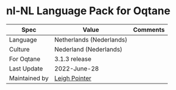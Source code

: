 # nl-NL Language Pack for Oqtane

| Spec                | Value                               | Comments
| ------------------- | ----------------------------------- | ------------------- |
| Language            | Netherlands (Nederlands)
| Culture             | Nederland (Nederlands)
| For Oqtane          | 3.1.3 release
| Last Update         | 2022-June-28
| Maintained by       | [Leigh Pointer](https://www.studio-elf.net)
